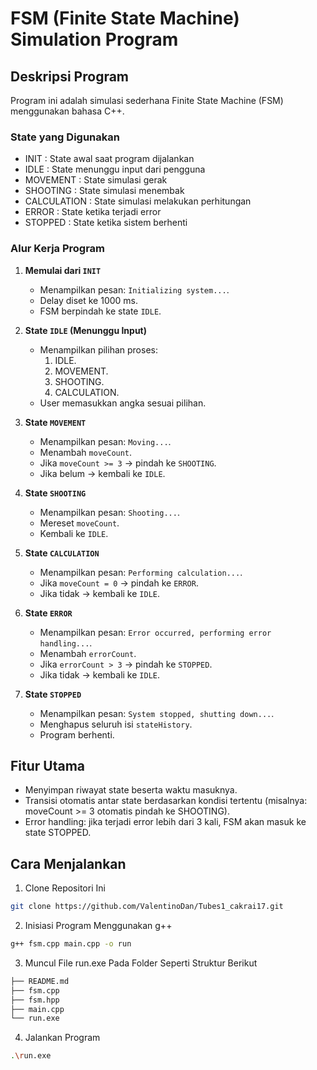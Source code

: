 ﻿# FSM (Finite State Machine) Simulation Program

## Deskripsi Program

Program ini adalah simulasi sederhana Finite State Machine (FSM) menggunakan bahasa C++.  

### State yang Digunakan 

- INIT : State awal saat program dijalankan
- IDLE : State menunggu input dari pengguna 
- MOVEMENT : State simulasi gerak
- SHOOTING : State simulasi menembak
- CALCULATION : State simulasi melakukan perhitungan
- ERROR : State ketika terjadi error
- STOPPED : State ketika sistem berhenti

### Alur Kerja Program

1. **Memulai dari `INIT`**
   - Menampilkan pesan: `Initializing system...`.
   - Delay diset ke 1000 ms.
   - FSM berpindah ke state `IDLE`.

2. **State `IDLE` (Menunggu Input)**
   - Menampilkan pilihan proses:
     1. IDLE.
     2. MOVEMENT.
     3. SHOOTING.
     4. CALCULATION.
   - User memasukkan angka sesuai pilihan.

3. **State `MOVEMENT`**
   - Menampilkan pesan: `Moving...`.
   - Menambah `moveCount`.
   - Jika `moveCount >= 3` → pindah ke `SHOOTING`.
   - Jika belum → kembali ke `IDLE`.

4. **State `SHOOTING`**
   - Menampilkan pesan: `Shooting...`.
   - Mereset `moveCount`.
   - Kembali ke `IDLE`.

5. **State `CALCULATION`**
   - Menampilkan pesan: `Performing calculation...`.
   - Jika `moveCount = 0` → pindah ke `ERROR`.
   - Jika tidak → kembali ke `IDLE`.

6. **State `ERROR`**
   - Menampilkan pesan: `Error occurred, performing error handling...`.
   - Menambah `errorCount`.
   - Jika `errorCount > 3` → pindah ke `STOPPED`.
   - Jika tidak → kembali ke `IDLE`.

7. **State `STOPPED`**
   - Menampilkan pesan: `System stopped, shutting down...`.
   - Menghapus seluruh isi `stateHistory`.
   - Program berhenti.

## Fitur Utama
- Menyimpan riwayat state beserta waktu masuknya.
- Transisi otomatis antar state berdasarkan kondisi tertentu (misalnya: moveCount >= 3 otomatis pindah ke SHOOTING).
- Error handling: jika terjadi error lebih dari 3 kali, FSM akan masuk ke state STOPPED.

## Cara Menjalankan

1. Clone Repositori Ini 

```bash
git clone https://github.com/ValentinoDan/Tubes1_cakrai17.git
```
2. Inisiasi Program Menggunakan g++
```bash
g++ fsm.cpp main.cpp -o run
```
3. Muncul File run.exe Pada Folder Seperti Struktur Berikut
```bash
├── README.md
├── fsm.cpp
├── fsm.hpp
├── main.cpp
└── run.exe
```       
4. Jalankan Program
```bash
.\run.exe
```

